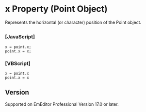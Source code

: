 # x Property (Point Object)

Represents the horizontal (or character) position of the Point object.

## 

### \[JavaScript\]

```
x = point.x;
point.x = x;
```

### \[VBScript\]

```
x = point.x
point.x = x
```

## Version

Supported on EmEditor Professional Version 17.0 or later.
